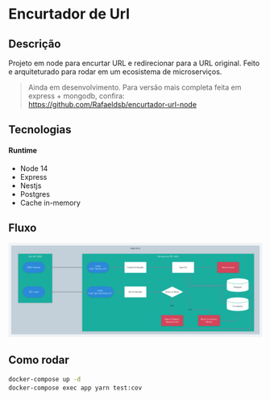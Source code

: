 # Encurtador de Url

## Descrição<a name="descricao"></a>
Projeto em node para encurtar URL e redirecionar para a URL original.
Feito e arquiteturado para rodar em um ecosistema de microserviços.

> Ainda em desenvolvimento.
> Para versão mais completa feita em express + mongodb,
> confira: https://github.com/Rafaeldsb/encurtador-url-node

## Tecnologias<a name="tecnologias"></a>
#### Runtime
  * Node 14
  * Express
  * Nestjs
  * Postgres
  * Cache in-memory

## Fluxo
![Flow](docs/imgs/flow.png)

## Como rodar

```sh
docker-compose up -d
docker-compose exec app yarn test:cov
```